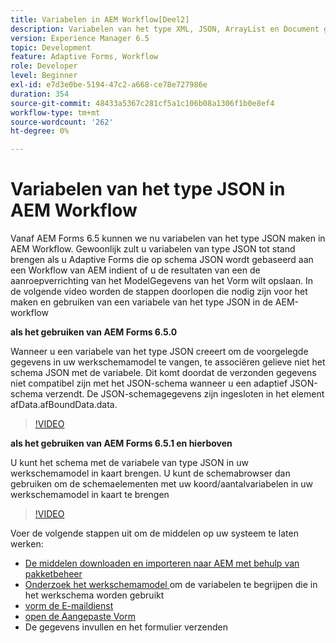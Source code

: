 ```yaml
---
title: Variabelen in AEM Workflow[Deel2]
description: Variabelen van het type XML, JSON, ArrayList en Document gebruiken in een AEM-workflow
version: Experience Manager 6.5
topic: Development
feature: Adaptive Forms, Workflow
role: Developer
level: Beginner
exl-id: e7d3e0be-5194-47c2-a668-ce78e727986e
duration: 354
source-git-commit: 48433a5367c281cf5a1c106b08a1306f1b0e8ef4
workflow-type: tm+mt
source-wordcount: '262'
ht-degree: 0%

---
```


# Variabelen van het type JSON in AEM Workflow

Vanaf AEM Forms 6.5 kunnen we nu variabelen van het type JSON maken in AEM Workflow. Gewoonlijk zult u variabelen van type JSON tot stand brengen als u Adaptive Forms die op schema JSON wordt gebaseerd aan een Workflow van AEM indient of u de resultaten van een de aanroepverrichting van het ModelGegevens van het Vorm wilt opslaan. In de volgende video worden de stappen doorlopen die nodig zijn voor het maken en gebruiken van een variabele van het type JSON in de AEM-workflow

**als het gebruiken van AEM Forms 6.5.0**

Wanneer u een variabele van het type JSON creeert om de voorgelegde gegevens in uw werkschemamodel te vangen, te associëren gelieve niet het schema JSON met de variabele. Dit komt doordat de verzonden gegevens niet compatibel zijn met het JSON-schema wanneer u een adaptief JSON-schema verzendt. De JSON-schemagegevens zijn ingesloten in het element afData.afBoundData.data.

>[!VIDEO](https://video.tv.adobe.com/v/26444?quality=12&learn=on)


**als het gebruiken van AEM Forms 6.5.1 en hierboven**

U kunt het schema met de variabele van type JSON in uw werkschemamodel in kaart brengen. U kunt de schemabrowser dan gebruiken om de schemaelementen met uw koord/aantalvariabelen in uw werkschemamodel in kaart te brengen

>[!VIDEO](https://video.tv.adobe.com/v/28097?quality=12&learn=on)

Voer de volgende stappen uit om de middelen op uw systeem te laten werken:

* [De middelen downloaden en importeren naar AEM met behulp van pakketbeheer](assets/jsonandstringvariable.zip)
* [ Onderzoek het werkschemamodel ](http://localhost:4502/editor.html/conf/global/settings/workflow/models/jsonvariable.html) om de variabelen te begrijpen die in het werkschema worden gebruikt
* [ vorm de E-maildienst ](https://helpx.adobe.com/nl/experience-manager/6-5/sites/administering/using/notification.html#ConfiguringtheMailService)
* [ open de Aangepaste Vorm ](http://localhost:4502/content/dam/formsanddocuments/afbasedonjson/jcr:content?wcmmode=disabled)
* De gegevens invullen en het formulier verzenden
